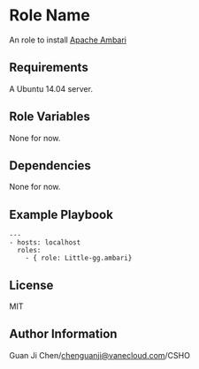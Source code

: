 Role Name
=========

An role to install [Apache Ambari](http://ambari.apache.org/)

Requirements
------------

A Ubuntu 14.04 server.

Role Variables
--------------

None for now.

Dependencies
------------

None for now.

Example Playbook
----------------

```
---
- hosts: localhost
  roles:
    - { role: Little-gg.ambari}
```

License
-------

MIT

Author Information
------------------

Guan Ji Chen/chenguanji@vanecloud.com/CSHO
